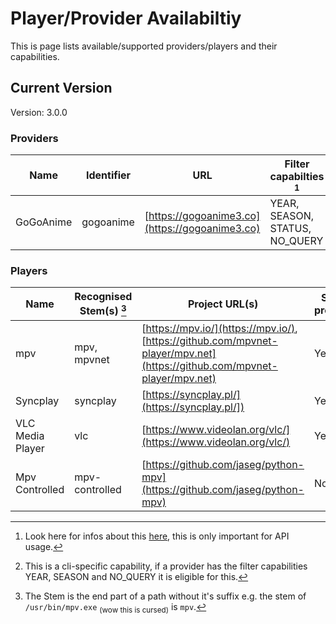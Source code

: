 # Player/Provider Availabiltiy

This is page lists available/supported providers/players and their capabilities.

## Current Version

Version: 3.0.0

### Providers

| Name      | Identifier | URL                                            | Filter capabilties [^1]        | Season Search [^2] | Code Reference                                                                                                                 |
| --------- | ---------- | ---------------------------------------------- | ------------------------------ | ------------------ | ------------------------------------------------------------------------------------------------------------------------------ |
| GoGoAnime | gogoanime  | [https://gogoanime3.co](https://gogoanime3.co) | YEAR, SEASON, STATUS, NO_QUERY | Yes                | [GoGoProvider](reference/anipy_api/provider/providers/gogo_provider.md#anipy_api.provider.providers.gogo_provider.GoGoProvider) |

### Players

| Name             | Recognised Stem(s) [^3] | Project URL(s)                                                                                                           | Sub-process | Code Reference                                                                                                           |
| ---------------- | ----------------------- | ------------------------------------------------------------------------------------------------------------------------ | ----------- | ------------------------------------------------------------------------------------------------------------------------ |
| mpv              | mpv, mpvnet             | [https://mpv.io/](https://mpv.io/), [https://github.com/mpvnet-player/mpv.net](https://github.com/mpvnet-player/mpv.net) | Yes         | [Mpv](reference/anipy_api/player/players/mpv.md#anipy_api.player.players.mpv.Mpv)                                         |
| Syncplay         | syncplay                | [https://syncplay.pl/](https://syncplay.pl/])                                                                            | Yes         | [Syncplay](reference/anipy_api/player/players/syncplay.md#anipy_api.player.players.syncplay.Syncplay)                     |
| VLC Media Player | vlc                     | [https://www.videolan.org/vlc/](https://www.videolan.org/vlc/)                                                           | Yes         | [Vlc](reference/anipy_api/player/players/vlc.md#anipy_api.player.players.vlc.Vlc)                                         |
| Mpv Controlled   | mpv-controlled          | [https://github.com/jaseg/python-mpv](https://github.com/jaseg/python-mpv)                                               | No          | [MpvControllable](reference/anipy_api/player/players/mpv_control.md#anipy_api.player.players.mpv_control.MpvControllable) |

[^1]:
    Look here for infos about this
    [here](reference/anipy_api/provider/filter.md#anipy_api.provider.filter.FilterCapabilities),
    this is only important for API usage.

[^2]:
    This is a cli-specific capability, if a provider has the filter
    capabilities YEAR, SEASON and NO_QUERY it is eligible for this.

[^3]:
    The Stem is the end part of a path without it's suffix e.g. the stem of
    `/usr/bin/mpv.exe` <sub>(wow this is cursed)</sub> is `mpv`.
